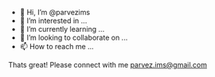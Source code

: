 - 👋 Hi, I’m @parvezims
- 👀 I’m interested in ...
- 🌱 I’m currently learning ...
- 💞️ I’m looking to collaborate on ...
- 📫 How to reach me ...

Thats great! Please connect with me parvez.ims@gmail.com

<!---
parvezims/parvezims is a ✨ special ✨ repository because its `README.md` (this file) appears on your GitHub profile.
You can click the Preview link to take a look at your changes.
--->
